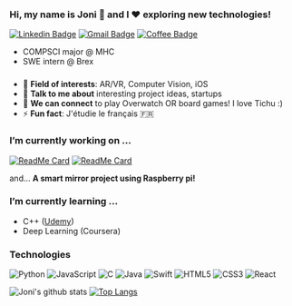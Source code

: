 ### Hi, my name is Joni 👋 and I ❤️ exploring new technologies!
[![Linkedin Badge](https://img.shields.io/badge/-LinkedIn-blue?style=flat-round&logo=Linkedin&logoColor=white&link=https://www.linkedin.com/in/joeun-park)](https://www.linkedin.com/in/joeun-park)
[![Gmail Badge](https://img.shields.io/badge/Gmail-d14836?style=flat-round&logo=Gmail&logoColor=white&link=mailto:park49j@mtholyoke.edu)](mailto:park49j@mtholyoke.edu)
[![Coffee Badge](https://img.shields.io/badge/-buymeacoffee-critical?style=flat-round&link=https://www.buymeacoffee.com/zeepada)](https://www.buymeacoffee.com/zeepada)

- COMPSCI major @ MHC
- SWE intern @ Brex
### 
- 🧐 **Field of interests**: AR/VR, Computer Vision, iOS
- 💬 **Talk to me about** interesting project ideas, startups
- 👯 **We can connect** to play Overwatch OR board games! I love Tichu :)
- ⚡ **Fun fact**: J'étudie le français 🇫🇷

### I’m currently working on ...

[![ReadMe Card](https://github-readme-stats.vercel.app/api/pin/?username=hi-hemini&repo=mohoho)](https://github.com/hi-hemini/mohoho)
[![ReadMe Card](https://github-readme-stats.vercel.app/api/pin/?username=CSSociety-MHC&repo=cssociety-react)](https://github.com/CSSociety-MHC/cssociety-react)

and... **A smart mirror project using Raspberry pi!**

### I’m currently learning ...
- C++ ([Udemy](https://www.udemy.com/course/datastructurescncpp/))
- Deep Learning (Coursera)

### Technologies

![Python](https://img.shields.io/badge/-Python-000?&logo=Python)
![JavaScript](https://img.shields.io/badge/-JavaScript-000?&logo=JavaScript)
![C](https://img.shields.io/badge/-C-000?&logo=C)
![Java](https://img.shields.io/badge/-Java-000?&logo=Java&logoColor=007396)
![Swift](https://img.shields.io/badge/-Swift-000?&logo=Swift)
![HTML5](https://img.shields.io/badge/-HTML5-E34F26?style=flat-square&logo=html5&logoColor=white)
![CSS3](https://img.shields.io/badge/-CSS3-1572B6?style=flat-square&logo=css3)
![React](https://img.shields.io/badge/-React-000?&logo=React)

![Joni's github stats](https://github-readme-stats.vercel.app/api?username=jonipark&show_icons=true&title_color=ffc857&icon_color=8ac926&text_color=daf7dc&bg_color=151515&hide=issues&count_private=true&include_all_commits=true)
[![Top Langs](https://github-readme-stats.vercel.app/api/top-langs/?username=jonipark&title_color=ffc857&layout=compact&text_color=daf7dc&bg_color=151515&hide=css,html,php)](https://github.com/jonipark/github-readme-stats)
<!-- [![Top Langs](https://github-readme-stats.vercel.app/api/top-langs/?username=jonipark&layout=compact&text_color=000000&bg_color=fafafa&hide=css,html,php)](https://github.com/jonipark/github-readme-stats) -->
